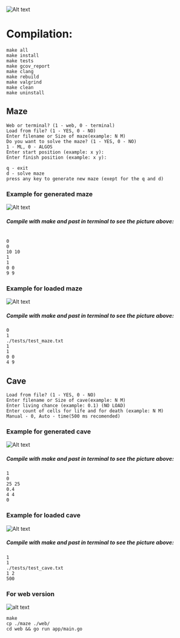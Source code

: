 ![Alt text](src/misc/TITLE.png)

# Compilation:
```
make all
make install
make tests
make gcov_report
make clang
make rebuild
make valgrind
make clean
make uninstall
```


## Maze 
```
Web or terminal? (1 - web, 0 - terminal)
Load from file? (1 - YES, 0 - NO)
Enter filename or Size of maze(example: N M)
Do you want to solve the maze? (1 - YES, 0 - NO)
1 - ML, 0 - ALGOS
Enter start position (example: x y):
Enter finish position (example: x y):

q - exit
d - solve maze
press any key to generate new maze (exept for the q and d)
```

### Example for generated maze
![Alt text](src/misc/algos.png)

##### Compile with make and past in terminal to see the picture above:

```

0
0
10 10
1
1
0 0
9 9

```
### Example for loaded maze
![Alt text](src/misc/ml.png)
##### Compile with make and past in terminal to see the picture above:
```
0
1
./tests/test_maze.txt
1
1
0 0
4 9

```

## Cave

```
Load from file? (1 - YES, 0 - NO)
Enter filename or Size of cave(example: N M)
Enter living chance (example: 0.1) (NO LOAD)
Enter count of cells for life and for death (example: N M)
Manual - 0, Auto - time(500 ms recomended)
```

### Example for generated cave
![Alt text](src/misc/caves_gen.png)
##### Compile with make and past in terminal to see the picture above:
```
1
0
25 25
0.4
4 4
0

```

### Example for loaded cave
![Alt text](src/misc/loaded_caves.png)
##### Compile with make and past in terminal to see the picture above:
```
1
1
./tests/test_cave.txt
1 2
500

```

### For web version
![alt text](src/misc/web.png)

```
make
cp ./maze ./web/
cd web && go run app/main.go
```